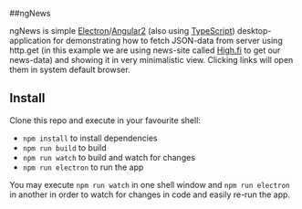 ##ngNews

ngNews is simple [Electron](http://electron.atom.io/)/[Angular2](https://angular.io/)  (also using [TypeScript](http://www.typescriptlang.org/)) desktop-application for demonstrating how to fetch JSON-data from server using http.get (in this example we are using news-site called [High.fi](http://high.fi/) to get our news-data) and showing it in very minimalistic view. Clicking links will open them in system default browser.

## Install

Clone this repo and execute in your favourite shell:

* `npm install` to install dependencies
* `npm run build` to build
* `npm run watch` to build and watch for changes
* `npm run electron` to run the app

You may execute `npm run watch` in one shell window and `npm run electron` in another in order to watch for changes in code and easily re-run the app.
